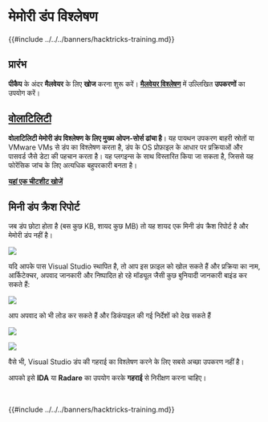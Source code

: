 # मेमोरी डंप विश्लेषण

{{#include ../../../banners/hacktricks-training.md}}

## प्रारंभ

**पीकैप** के अंदर **मैलवेयर** के लिए **खोज** करना शुरू करें। [**मैलवेयर विश्लेषण**](../malware-analysis.md) में उल्लिखित **उपकरणों** का उपयोग करें।

## [वोलाटिलिटी](../../../generic-methodologies-and-resources/basic-forensic-methodology/memory-dump-analysis/volatility-cheatsheet.md)

**वोलाटिलिटी मेमोरी डंप विश्लेषण के लिए मुख्य ओपन-सोर्स ढांचा है**। यह पायथन उपकरण बाहरी स्रोतों या VMware VMs से डंप का विश्लेषण करता है, डंप के OS प्रोफ़ाइल के आधार पर प्रक्रियाओं और पासवर्ड जैसे डेटा की पहचान करता है। यह प्लगइन्स के साथ विस्तारित किया जा सकता है, जिससे यह फोरेंसिक जांच के लिए अत्यधिक बहुपरकारी बनता है।

**[यहां एक चीटशीट खोजें](../../../generic-methodologies-and-resources/basic-forensic-methodology/memory-dump-analysis/volatility-cheatsheet.md)**

## मिनी डंप क्रैश रिपोर्ट

जब डंप छोटा होता है (बस कुछ KB, शायद कुछ MB) तो यह शायद एक मिनी डंप क्रैश रिपोर्ट है और मेमोरी डंप नहीं है।

![](<../../../images/image (216).png>)

यदि आपके पास Visual Studio स्थापित है, तो आप इस फ़ाइल को खोल सकते हैं और प्रक्रिया का नाम, आर्किटेक्चर, अपवाद जानकारी और निष्पादित हो रहे मॉड्यूल जैसी कुछ बुनियादी जानकारी बाइंड कर सकते हैं:

![](<../../../images/image (217).png>)

आप अपवाद को भी लोड कर सकते हैं और डिकंपाइल की गई निर्देशों को देख सकते हैं

![](<../../../images/image (219).png>)

![](<../../../images/image (218) (1).png>)

वैसे भी, Visual Studio डंप की गहराई का विश्लेषण करने के लिए सबसे अच्छा उपकरण नहीं है।

आपको इसे **IDA** या **Radare** का उपयोग करके **गहराई** से निरीक्षण करना चाहिए।

​

{{#include ../../../banners/hacktricks-training.md}}
